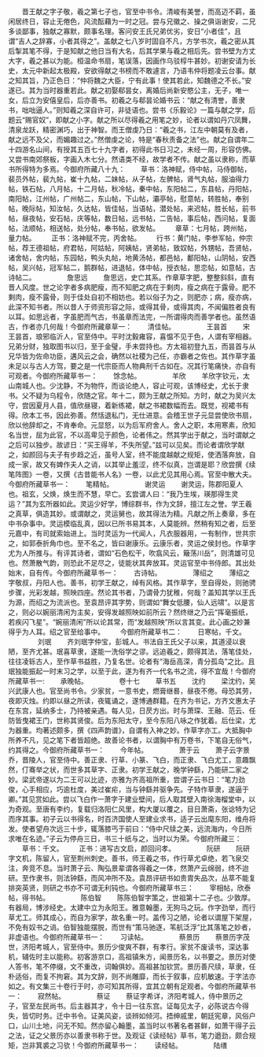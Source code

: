 <!-- { "loadSidebar": true } -->
　　晋王献之字子敬，羲之第七子也，官至中书令。清峻有美誉，而高迈不羁，虽闲居终日，容止无倦色，风流酝藉为一时之冠。尝与兄徽之、操之俱诣谢安，二兄多谈鄙事，独献之寡默，颇事名理。客问安王氏兄弟优劣，安日“小者佳”，且谓“吉人之辞寡，小者其得之”。盖献之七八岁时固自不凡，方学书次，羲之密从其后掣其笔不得，于是知献之他日当有大名，后其学果与羲之相后先。尝书壁为方丈大字，羲之甚以为能。桓温命书扇，笔误落，因画作乌驳椁牛甚妙。初谢安请为长史，太元中新起太极殿，安欲得献之书榜而不敢遽言，乃语韦仲将题凌云台事。献之知其旨，乃正色日：“仲将魏之大臣，宁有此事！使其若此，知魏德之不长。”安遂已。其为当时器重若此。献之初娶郗昙女，离婚后尚新安愍公主，无子，唯一女，后立为安僖皇后，后亦善书。初羲之与郗昙论婚书云：“献之有清誉，善隶书，咄咄逼人。”则知羲之深自许可，非徒语也。尝书《乐毅论》一篇与献之学，后题云“赐官奴”，即献之小字。献之所以尽得羲之用笔之妙，论者以谓如丹穴凤舞，清泉龙跃，精密渊巧，出于神智。而王僧虔乃日：“羲之书，江左中朝莫有及者，献之远不及父，而媚趣过之。”然僧虔之论，特是“春秋责备之法”也。献之自谓年二十四游名山间，有授其五百七十九字者，初得此书日习之，未经一周，形容仿佛。又尝书南郊祭板，字画入木七分。然语类不经，故学者不传。献之虽以隶称，而草书所得特为多焉。今御府所藏八十九：
　　草书：洛神赋，侍中帖，马侍御帖，裴员外帖，裴九帖，崔十九帖，二妹帖，从子帖，左髀帖，肾气丸帖，服油得力帖，铁石帖，八月帖，十二月帖，秋冷帖，秦中帖，东阳帖二，东县帖，丹阳帖，南阳帖，江州帖，广州帖二，东山帖，下山帖，灞亭帖，慰意帖，转胜帖，奉别帖，晚际帖，知汝帖，久达帖，皆佳帖，当语帖，潜处帖，来迟帖，胜长帖，前书帖，昼夜帖，安石帖，庆等帖，数日帖，远书帖，二告帖，事后帖，西问帖，复面帖，法顺帖，相送帖，处分帖，奉书帖，欲发帖。
　　章草：七月帖，跨州帖，量力帖。
　　正书：洛神赋不完，丙舍帖。
　　行书：黄门帖，李参军帖，仲宗帖，荐王德祖帖，府君帖，阿姑帖，阿姨帖，贤弟帖，致奴帖，外甥帖，吾贤帖，诸舍帖，舍内帖，东园帖，鸭头丸帖，地黄汤帖，都邑帖，鄱阳帖，山阴帖，安西帖，吴兴帖，冠军帖二，鹅群帖，进退帖，体中帖，授衣帖，思恋帖，如意帖，古诗帖二。
　　
　　詹思远
　　詹思远，史亡其系。作章草字肥，整整斜斜，直有晋人风度。世之论字者多病肥瘦，而不知肥之病在于剩肉，瘦之病在于露骨。肥不剩肉，瘦不露骨，则于佳处自初不相妨也。若以俗子为之，则肥亦；病，瘦亦病，此深不知书者。所以昔人于师资形容之际，或得其骨，或得其肉，不闻偏胜者良有以耳。如思远者，字虽肥而气古，书虽章而法完，一所谓得肉而善学者也。虽然语古，作者亦几何哉！今御府所藏章草一：
　　清佳帖。
　　
　　王昙首
　　宋王昙首，琅邪临沂人，官至侍中。平时沈毅雍容，喜愠不见于色，人谓有宰相器。兄弟分财，独取图书以归，至于金璧，手未尝持也。方太祖初登九五，而昙首与从兄华皆为佐命功臣，遘风云之会，确然以社稷为己任，亦霸者之佐也。其作草字虽未足以与古人方驾，要之是一代宗臣而人物典刑千古如在。况其行笔痛快，亦自有可观者。今御府所藏草书一：
　　馀念帖。
　　
　　羊欣
　　羊欣字钦元，太山南城人也。少沈静，不为物忤，而谈论绝人，容止可观，该博经史，尤长于隶书。父不疑为乌程令，欣随之官。年十二，颇为王献之所知。方时，献之为吴兴太守，尝因夏月人县，值欣昼寝，着新练裙，献之书裙数幅而去。既觉，视裙书有得。欣本工书，因此弥善。然恬退私门，无仕进意。会稽王世子元显尝使欣书扇，欣以他辞却之，不肯奉命。元显怒，以为后军府舍人。舍人之职，本用寒素，欣知名当世，屈为此官，不以高卑见于颜色，论者伟之。然其学出于献之，当时谓献之之后可以独步。故谚日：“买王得羊，不失所望。”兹可以见矣。而论者谓欣学献之，如颜回与夫子有步趋之近，虽号人室，终不能度越献之规矩，使洒落奔放，自成一家，故又有婢作夫人之诮，以其举止羞涩，终不似真，岂谓是耶？欣尝撰《续笔阵图》一卷，又撰《古昔能书人名》一卷，以此尤见其用心焉。官至中散大夫。今御府所藏草书一：
　　笔精帖。
　　
　　谢灵运
　　谢灵运，陈郡阳夏人也。祖玄，父焕，焕生而不慧，早亡。玄尝谓人曰：“我乃生埃，瑛那得生灵运？”其为玄所器如此。灵运少好学，博综群书，作为文辞，擅江左之誉。学王羲之真草，俱造其妙。或谓献之，灵运舅也，故其得法为精。凡献之所上奏章，多在中书杂事中。灵运模临乱真，因以已所书易其本，人莫能辨。然稍有知之者，后至元嘉中，有司就索始进上。当时灵运为一代闻人，凡衣服器用，一有制作，世共宗之，如郭泰折角巾也。至不名之，皆曰谢康乐。云康乐者，灵运之侯封也。作草字尤为人所推与。有评其诗者，谓如“石色松干，吹翕风云，簸荡川岳”，则清雄可见也。然萧散气韵，则恐此不足尽之，徒能状其奔放耳。灵运官至中书侍郎。其出处始末，自有传。今御府所藏草书一：
　　古诗帖。
　　
　　薄绍之
　　薄绍之字敬叔，丹阳人也。善书，初学王献之，绰有风格。其作草字，至自得处，则驰骋步骤，光彩发越，照映四座。然论其书者，乃谓骨力犹稚，何哉？盖知其学以王氏为源，而绍之为流派也。至袁昂评其字势，则谓如“舞女低腰，仙人远啸”。以是言之，则必以婉丽清闲为主矣，安得发越照映如前所云？然终继之乃云“挥毫振纸，若疾闪飞星”。“婉丽清闲”所以论其常，而“发越照映”所以言其变。此心画之妙兼得乎为人耳。绍之官至给事中。
　　今御府所藏草书二：
　　日寒帖，千文。
　　
　　刘珉
　　齐刘珉字仲宝，彭城人。书法自王氏父子以来，其道浸以衰陋，至齐尤甚。珉喜草隶，遂能一洗俗学之谬。远追羲之，颇得其法，落笔佳处，往往凌轹古人，至作草书益胜，乃复名世。论者有“海岳高深，青分孤岛”之比。且珉独能振起一时末习之学，以至于此，遂为有齐一代名书之流，得不宜哉！今御府所藏草书一:
　　承晚帖。 
　　
　　卷十七
　　草书五
　　沈约
　　梁沈约，吴兴武康人也。官至尚书令。少家贫，一意书史，燃膏继晷，昼夜不倦。母恐其劳，夜即灭烛。约即以昼之所读，夜辄诵之，遂博通群籍。在齐为书记，方齐文惠太子在东宫，延纳多士，乃持被亲遇。每人见，日昃方出。时与萧琛、王融、范云、任防皆曳裙王门，世称其贤俊。后为东阳太守，至今东阳八咏之作犹着。后仕梁，尤为器重。均著述颇多，撰《四声韵谱》，自谓有入神之妙。作草字亦工。大抵胸中所养不凡，见之笔下者皆超绝。故善论书者，以谓胸中有万卷书，下笔自无俗气，约其得之。今御府所藏草书一：
　　今年帖。
　　
　　萧于云
　　萧子云字景乔，晋陵人，官至侍中。善正隶、行草、小篆、飞白，而正隶、飞白尤工，意趣飘然，仃骞举之状，而世多其草字、正隶。初学王献之，晚学钟繇，乃能研二家之妙。梁武帝遂以为二王可以比迹，亦雅为齐高祖所重，尝谓子云书日：“笔力劲俊，心手相应，巧逾杜度，美过崔疟，当与钟繇并驱争先。子特作草隶，遂逼于卿。”其见赏如此。尝以飞白作一萧字于建业壁间，后人取其壁入南徐海榴堂中，以为奇观。至唐有李约，复载归洛阳仁风里，构大厦以覆之，目日萧斋，张谂特为记而序其事。初子云以书得名，时百济国使人至建业求书，适子云出麾东阳，维舟将发。使者望舟次远三十步，辄落膝丐于前曰：“侍中尺牍之美，远流海内，今日所求唯在名迹。”子云为停舟三日，书三十纸与之，当时以为荣。今御府所藏三：
　　草书：千文。
　　正书：进写古文启，颜回问孝。
　　
　　阮研
　　阮研字文机，陈留人，官至荆州刺史。善书，师王羲之书，作行草尤卓绝，若飞泉交注，奔竞不息。当时萧子云、陶弘景辈谓各得羲之一体，然萧产云绵弱，终不迨研。至作隶书，则法钟繇，而风冲所不及。袁昂评研书如贵胄失品次，丛萃不能复排突英贤，则研之书亦不可谓无利钝也。今御府所藏草书三：
　　宰相帖，欣泰帖，得书帖。
　　
　　陈伯智
　　陈陈伯智字策之，世祖第十二子也。少敦厚。有器局，博涉经史。太建中立为永阳王。雅意翰墨，无狗马之玩。作字劲举，而行草尤工。师其成心，而自为家学，故名重一时。盖传习之陋，论者以谓屋下架屋，不免有奴书之诮。伯智独能摆脱，而世有“策马驰逐，苇航泛浮”比其落笔之妙者，非虚语也。今御府所藏草书一：
　　习读帖。
　　
　　蔡景历
　　蔡景历字茂世，济阳考城人，官至侍中。景历少俊爽不群，有孝行。家贫不废读书，深达事机，辅佐时主以能称。初客游京口，高祖镇朱方，闻景历名，以书要之。景历对使人答书，笔不停缀，文不重改，词翰俱妙。高祖甚加钦赏。景历善尺牍，草隶，任朴适俗，而复不拘窘。其为文辞，则不尚雕靡，而长于叙事，应机敏速。于字法亦如之。有文集三十卷行于时，亦可知其所得，宜其立朝有足观者。今御府所藏草书一：
　　寂然帖。
　　
　　蔡证
　　蔡证字希详，济阳考城人，侍中景历之子，官至左民尚书。后主器其才，令十日一往东宫。证每见太子，必陈说古今得失，皆切时务。迁中书令。证美风姿，谈辨如倾河。捂绅戚里，朝廷宪章，风俗户口，山川土地，问无不知。然亦留心翰墨，盖当时以书著名者甚鲜，如萧干得子云之法，证之父景历亦以善隶书称于世。及观证《读经帖》草书，笔力遒劲，颇合规矩，岂非箕裘之习欤！今御府所藏草书一：
　　读经帖。
　　
　　陆缮
